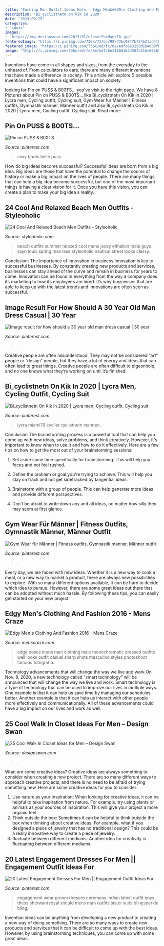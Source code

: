 ```yaml
---
title: "Burning Man Outfit Ideas Male - Edgy Men&#039;s Clothing And Fashion 2016"
description: "Bi_cyclistnetn on kik in 2020"
date: "2023-09-29"
categories:
- "ideas"
images:
- "https://img.designswan.com/2015/01/closetForMan/18.jpg"
featuredImage: "https://i.pinimg.com/736x/73/bc/98/73bc9847b724b21ad4f928e8950f31cb.jpg"
featured_image: "https://i.pinimg.com/736x/ed/fc/8e/edfc8e3150d1b4d38fb31bc60c67a363.jpg"
image: "https://i.pinimg.com/736x/ed/fc/8e/edfc8e3150d1b4d38fb31bc60c67a363.jpg"
---
```



Inventions have come in all shapes and sizes, from the everyday to the unheard of. From calculators to cars, there are many different inventions that have made a difference in society. This article will explore 5 possible inventions that could have a significant impact on society.

	

		
looking for Pin on PUSS &amp; B00TS... you've visit to the right page. We have 8 Pictures about Pin on PUSS &amp; B00TS... like Bi_cyclistnetn On Kik in 2020 | Lycra men, Cycling outfit, Cycling suit, Gym Wear für Männer | Fitness outfits, Gymnastik männer, Männer outfit and also Bi_cyclistnetn On Kik in 2020 | Lycra men, Cycling outfit, Cycling suit. Read more:
		
    
## Pin On PUSS &amp; B00TS...

<img loading=lazy src="https://i.pinimg.com/736x/ef/20/08/ef200801c81f5bb5f4c81cedcbcce153.jpg" onerror="this.onerror=null;this.src='https://tse3.mm.bing.net/th?id=OIP.r9admsDH3ewJ_lJsZ-I3UwHaO_&amp;pid=15.1';" alt="Pin on PUSS &amp; B00TS...">

_Source: pinterest.com_

>sexy boots belle puss. 

	

How do big ideas become successful?
Successful ideas are born from a big idea. Big ideas are those that have the potential to change the course of history or make a big impact on the lives of people. There are many things that can help a big idea become successful, but one of the most important things is having a clear vision for it. Once you have this vision, you can create a plan to make your big idea a reality.

    
## 24 Cool And Relaxed Beach Men Outfits - Styleoholic

<img loading=lazy src="https://i.styleoholic.com/cool-and-relaxed-beach-men-outfits-21.jpg" onerror="this.onerror=null;this.src='https://tse2.mm.bing.net/th?id=OIP.BPKaehromFz6ssXnz46SbAAAAA&amp;pid=15.1';" alt="24 Cool And Relaxed Beach Men Outfits - Styleoholic">

_Source: styleoholic.com_

>beach outfits summer relaxed cool mens jacey elthalion male guys sayn louis spring man less styleoholic nautical street looks classy. 

	

Conclusion: The importance of innovation in business
Innovation is key to successful businesses. By constantly creating new products and services, businesses can stay ahead of the curve and remain in business for years to come. Innovation can be found in everything from the way a company does its marketing to how its employees are hired. It’s why businesses that are able to keep up with the latest trends and innovations are often seen as successful.

    
## Image Result For How Should A 30 Year Old Man Dress Casual | 30 Year

<img loading=lazy src="https://i.pinimg.com/736x/31/4a/d1/314ad12fc06c0a0274dc089af42f6edf.jpg" onerror="this.onerror=null;this.src='https://tse2.mm.bing.net/th?id=OIP.qsjQsdaw-x0U5penCsgVMgHaLH&amp;pid=15.1';" alt="Image result for how should a 30 year old man dress casual | 30 year">

_Source: pinterest.com_

>. 

	

Creative people are often misunderstood. They may not be considered “art” people or “design” people, but they have a lot of energy and ideas that can often lead to great things. Creative people are often difficult to pigeonhole, and no one knows what they’re working on until it’s finished.

    
## Bi_cyclistnetn On Kik In 2020 | Lycra Men, Cycling Outfit, Cycling Suit

<img loading=lazy src="https://i.pinimg.com/736x/ed/fc/8e/edfc8e3150d1b4d38fb31bc60c67a363.jpg" onerror="this.onerror=null;this.src='https://tse3.mm.bing.net/th?id=OIP.lcTfT66QelL_u5CumLUm9wHaOZ&amp;pid=15.1';" alt="Bi_cyclistnetn On Kik in 2020 | Lycra men, Cycling outfit, Cycling suit">

_Source: pinterest.com_

>lycra miami76 cyclist cyclistnetn mannen. 

	

Conclusion
The brainstorming process is a powerful tool that can help you come up with new ideas, solve problems, and think creatively. However, it's important to know when to use it and how to do it effectively. Here are a few tips on how to get the most out of your brainstorming sessions:
1. Set aside some time specifically for brainstorming. This will help you focus and not feel rushed.

2. Define the problem or goal you're trying to achieve. This will help you stay on track and not get sidetracked by tangential ideas.

3. Brainstorm with a group of people. This can help generate more ideas and provide different perspectives.

4. Don't be afraid to write down any and all ideas, no matter how silly they may seem at first glance.

    
## Gym Wear Für Männer | Fitness Outfits, Gymnastik Männer, Männer Outfit

<img loading=lazy src="https://i.pinimg.com/736x/88/9a/c7/889ac797151c2e233a75a4486e51de2e.jpg" onerror="this.onerror=null;this.src='https://tse3.mm.bing.net/th?id=OIP.mA9NVuvBZWnWLOIC0_-QywHaLZ&amp;pid=15.1';" alt="Gym Wear für Männer | Fitness outfits, Gymnastik männer, Männer outfit">

_Source: pinterest.com_

>. 

	

Every day, we are faced with new ideas. Whether it is a new way to cook a meal, or a new way to market a product, there are always new possibilities to explore. With so many different options available, it can be hard to decide which idea to pursue. However, there are some great ideas out there that can be adopted without much hassle. By following these tips, you can easily get started on your new project.

    
## Edgy Men&#039;s Clothing And Fashion 2016 - Mens Craze

<img loading=lazy src="http://menscraze.com/wp-content/uploads/2016/05/awsome-edgy-mens-fashion-1.jpg" onerror="this.onerror=null;this.src='https://tse1.mm.bing.net/th?id=OIP.G1TJEKHqqVRmJthJwFIu6QHaLG&amp;pid=15.1';" alt="Edgy Men&#039;s Clothing And Fashion 2016 - Mens Craze">

_Source: menscraze.com_

>edgy poses mens man clothing male monochromatic dressed outfits well looks outfit casual sharp shots masculino styles photoshoot famous fotografia. 

	

Technology advancements that will change the way we live and work
On Nov. 8, 2020, a new technology called "smart technology" will be announced that will change the way we live and work. Smart technology is a type of technology that can be used to improve our lives in multiple ways. One example is that it can help us save time by managing our schedules better. Another example is that it can help us interact with other people more effectively and communicationally. All of these advancements could have a big impact on our lives and work as well.

    
## 25 Cool Walk In Closet Ideas For Men – Design Swan

<img loading=lazy src="https://img.designswan.com/2015/01/closetForMan/18.jpg" onerror="this.onerror=null;this.src='https://tse3.mm.bing.net/th?id=OIP.GeIXBPoIFOxSd3qp1rBb0QHaFh&amp;pid=15.1';" alt="25 Cool Walk In Closet Ideas for Men – Design Swan">

_Source: designswan.com_

>. 

	

What are some creative ideas?
Creative ideas are always something to consider when creating a new project. There are so many different ways to approach creative projects, and there is no need to be afraid of trying something new. Here are some creative ideas for you to consider: 
1. Use nature as your inspiration: When looking for creative ideas, it can be helpful to take inspiration from nature. For example, try using plants or animals as your sources of inspiration. This will give your project a more organic feel. 
2. Think outside the box: Sometimes it can be helpful to think outside the box when thinking about creative ideas. For example, what if you designed a piece of jewelry that has no traditional design? This could be a really innovative way to create a piece of jewelry. 
3. fluctuate between different mediums: Another idea for creativity is fluctuating between different mediums.

    
## 20 Latest Engagement Dresses For Men || Engagement Outfit Ideas For

<img loading=lazy src="https://i.pinimg.com/736x/73/bc/98/73bc9847b724b21ad4f928e8950f31cb.jpg" onerror="this.onerror=null;this.src='https://tse2.mm.bing.net/th?id=OIP.rWog_w4Oppz_Or8m2mouoAHaLH&amp;pid=15.1';" alt="20 Latest Engagement Dresses For Men || Engagement Outfit Ideas For">

_Source: pinterest.com_

>engagement wear groom dresses ceremony indian latest outfit boys dress sherwani royal should mens man outfits sister suits blingsparkle bling. 

	

Invention ideas can be anything from developing a new product to creating a new way of doing something. There are so many ways to create new products and services that it can be difficult to come up with the best ideas. However, by using brainstorming techniques, you can come up with some great ideas.

